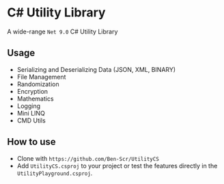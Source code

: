 # C# Utility Library 
A wide-range `Net 9.0` C# Utility Library

## Usage
- Serializing and Deserializing Data (JSON, XML, BINARY)
- File Management
- Randomization
- Encryption
- Mathematics
- Logging
- Mini LINQ
- CMD Utils

## How to use
- Clone with `https://github.com/Ben-Scr/UtilityCS`
- Add `UtilityCS.csproj` to your project or test the features directly in the `UtilityPlayground.csproj`.

